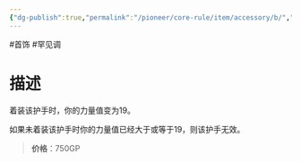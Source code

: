 ```yaml
---
{"dg-publish":true,"permalink":"/pioneer/core-rule/item/accessory/b/","dgPassFrontmatter":true}
---
```


#首饰 #罕见调 
# 描述
着装该护手时，你的力量值变为19。

如果未着装该护手时你的力量值已经大于或等于19，则该护手无效。

>**价格**：750GP